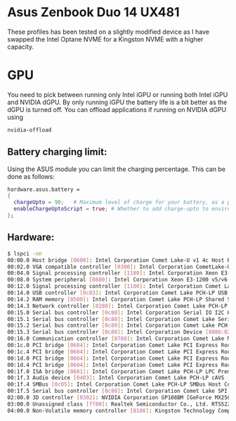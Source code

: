 # Asus Zenbook Duo 14 UX481

These profiles has been tested on a slightly modified device as I have swapped the Intel Optane NVME for a Kingston NVME with a higher capacity.

# GPU

You need to pick between running only Intel iGPU or running both Intel iGPU and NVIDIA dGPU. By only running iGPU the battery life is a bit better as the dGPU is turned off. You can offload applications if running on NVIDIA dGPU using

```bash
nvidia-offload
```

## Battery charging limit:

Using the ASUS module you can limit the charging percentage. This can be done as follows:

```nix
hardware.asus.battery =
{
  chargeUpto = 90;   # Maximum level of charge for your battery, as a percentage.
  enableChargeUptoScript = true; # Whether to add charge-upto to environment.systemPackages. `charge-upto 100` temporarily sets the charge limit to 100%, useful if you're going to need the extra battery on a longer journey.
};
```

## Hardware:

```bash
$ lspci -nn
00:00.0 Host bridge [0600]: Intel Corporation Comet Lake-U v1 4c Host Bridge/DRAM Controller [8086:9b61] (rev 0c)
00:02.0 VGA compatible controller [0300]: Intel Corporation CometLake-U GT2 [UHD Graphics] [8086:9b41] (rev 02)
00:04.0 Signal processing controller [1180]: Intel Corporation Xeon E3-1200 v5/E3-1500 v5/6th Gen Core Processor Thermal Subsystem [8086:1903] (rev 0c)
00:08.0 System peripheral [0880]: Intel Corporation Xeon E3-1200 v5/v6 / E3-1500 v5 / 6th/7th/8th Gen Core Processor Gaussian Mixture Model [8086:1911]
00:12.0 Signal processing controller [1180]: Intel Corporation Comet Lake Thermal Subsytem [8086:02f9]
00:14.0 USB controller [0c03]: Intel Corporation Comet Lake PCH-LP USB 3.1 xHCI Host Controller [8086:02ed]
00:14.2 RAM memory [0500]: Intel Corporation Comet Lake PCH-LP Shared SRAM [8086:02ef]
00:14.3 Network controller [0280]: Intel Corporation Comet Lake PCH-LP CNVi WiFi [8086:02f0]
00:15.0 Serial bus controller [0c80]: Intel Corporation Serial IO I2C Host Controller [8086:02e8]
00:15.1 Serial bus controller [0c80]: Intel Corporation Comet Lake Serial IO I2C Host Controller [8086:02e9]
00:15.2 Serial bus controller [0c80]: Intel Corporation Comet Lake PCH-LP LPSS: I2C Controller #2 [8086:02ea]
00:15.3 Serial bus controller [0c80]: Intel Corporation Device [8086:02eb]
00:16.0 Communication controller [0780]: Intel Corporation Comet Lake Management Engine Interface [8086:02e0]
00:1c.0 PCI bridge [0604]: Intel Corporation Comet Lake PCI Express Root Port #1 [8086:02b8] (rev f0)
00:1c.4 PCI bridge [0604]: Intel Corporation Comet Lake PCI Express Root Port #5 [8086:02bc] (rev f0)
00:1d.0 PCI bridge [0604]: Intel Corporation Comet Lake PCI Express Root Port #9 [8086:02b0] (rev f0)
00:1d.4 PCI bridge [0604]: Intel Corporation Comet Lake PCI Express Root Port #13 [8086:02b4] (rev f0)
00:1f.0 ISA bridge [0601]: Intel Corporation Comet Lake PCH-LP LPC Premium Controller/eSPI Controller [8086:0284]
00:1f.3 Audio device [0403]: Intel Corporation Comet Lake PCH-LP cAVS [8086:02c8]
00:1f.4 SMBus [0c05]: Intel Corporation Comet Lake PCH-LP SMBus Host Controller [8086:02a3]
00:1f.5 Serial bus controller [0c80]: Intel Corporation Comet Lake SPI (flash) Controller [8086:02a4]
02:00.0 3D controller [0302]: NVIDIA Corporation GP108BM [GeForce MX250] [10de:1d52] (rev a1)
03:00.0 Unassigned class [ff00]: Realtek Semiconductor Co., Ltd. RTS522A PCI Express Card Reader [10ec:522a] (rev 01)
04:00.0 Non-Volatile memory controller [0108]: Kingston Technology Company, Inc. NV2 NVMe SSD [TC2200] (DRAM-less) [2646:501d]
```
